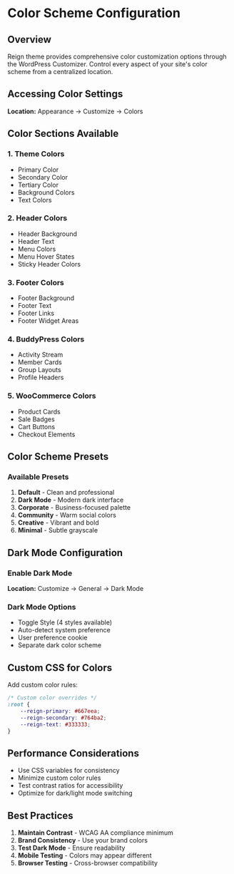 # Color Scheme Configuration

## Overview

Reign theme provides comprehensive color customization options through the WordPress Customizer. Control every aspect of your site's color scheme from a centralized location.

## Accessing Color Settings

**Location:** Appearance → Customize → Colors

## Color Sections Available

### 1. Theme Colors
- Primary Color
- Secondary Color
- Tertiary Color
- Background Colors
- Text Colors

### 2. Header Colors
- Header Background
- Header Text
- Menu Colors
- Menu Hover States
- Sticky Header Colors

### 3. Footer Colors
- Footer Background
- Footer Text
- Footer Links
- Footer Widget Areas

### 4. BuddyPress Colors
- Activity Stream
- Member Cards
- Group Layouts
- Profile Headers

### 5. WooCommerce Colors
- Product Cards
- Sale Badges
- Cart Buttons
- Checkout Elements

## Color Scheme Presets

### Available Presets
1. **Default** - Clean and professional
2. **Dark Mode** - Modern dark interface
3. **Corporate** - Business-focused palette
4. **Community** - Warm social colors
5. **Creative** - Vibrant and bold
6. **Minimal** - Subtle grayscale

## Dark Mode Configuration

### Enable Dark Mode
**Location:** Customize → General → Dark Mode

### Dark Mode Options
- Toggle Style (4 styles available)
- Auto-detect system preference
- User preference cookie
- Separate dark color scheme

## Custom CSS for Colors

Add custom color rules:
```css
/* Custom color overrides */
:root {
    --reign-primary: #667eea;
    --reign-secondary: #764ba2;
    --reign-text: #333333;
}
```

## Performance Considerations

- Use CSS variables for consistency
- Minimize custom color rules
- Test contrast ratios for accessibility
- Optimize for dark/light mode switching

## Best Practices

1. **Maintain Contrast** - WCAG AA compliance minimum
2. **Brand Consistency** - Use your brand colors
3. **Test Dark Mode** - Ensure readability
4. **Mobile Testing** - Colors may appear different
5. **Browser Testing** - Cross-browser compatibility